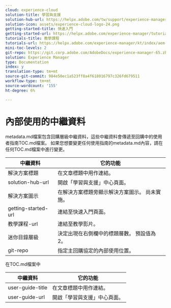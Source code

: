 ```yaml
---
cloud: experience-cloud
solution-title: 學習與支援
solution-hub-url: https://helpx.adobe.com/tw/support/experience-manager/6-5.html
solution-icon: assets/experience-cloud-logo-24.png
getting-started-title: 快速入門
getting-started-url: https://helpx.adobe.com/experience-manager/tutorials.html
tutorials-title: 教學課程
tutorials-url: https://helpx.adobe.com/experience-manager/kt/index/aem-6-5-videos.html
mini-toc-levels: 2
git-repo: https://git.corp.adobe.com/AdobeDocs/experience-manager-65.zh-Hant
solution: Experience Manager
type: Documentation
index: y
translation-type: tm+mt
source-git-commit: 984e50ec1a523ff8a4f618016797c326fd679511
workflow-type: tm+mt
source-wordcount: '155'
ht-degree: 6%

---
```



# 內部使用的中繼資料

metadata.md檔案包含回購層級中繼資料，這些中繼資料會傳遞至回購中的使用者指南TOC.md檔案。 如果您想要變更任何使用指南的metadata.md內容，請在任何TOC.md檔案中進行變更。

| 中繼資料 | 它的功能 |
|--- |--- |
| 解決方案標題 | 在文章標題中用作連結。 |
| solution-hub-url | 開啟「學習與支援」中心頁面。 |
| 解決方案圖示 | 在解決方案標題旁顯示解決方案圖示。 尚未實施。 |
| getting-started-url | 連結至快速入門頁面。 |
| 教學課程-url | 連結至教學影片。 |
| 迷你目錄層級 | 決定出現在右側欄中的標題層數。 預設值為2。 |
| git-repo | 指定主回購協定的內部使用位置。 |

在TOC.md檔案中

| 中繼資料 | 它的功能 |
|--- |--- |
| user-guide-title | 在文章標題中用作連結。 |
| user-guide-url | 開啟「學習與支援」中心頁面。 |
